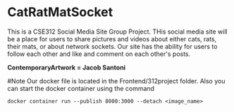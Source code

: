 # CatRatMatSocket
This is a CSE312 Social Media Site Group Project. THis social media site will be a place for users to share pictures and videos about either cats, rats, their mats, or about network sockets. Our site has the ability for users to follow each other and like and comment on each other's posts. 

**ContemporaryArtwork = Jacob Santoni**


#Note Our docker file is located in the Frontend/312project folder. Also you can start the docker container using the command 
```
docker container run --publish 8000:3000 --detach <image_name>
```
